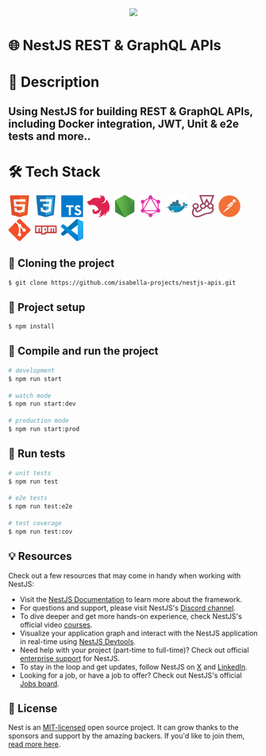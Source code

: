 <div align="center">
    <img src="https://i.imgur.com/YlGrpaq.png" width="800px" height="auto">
</div>

# 🌐 NestJS REST & GraphQL APIs

# 📝 Description

## Using NestJS for building REST & GraphQL APIs, including Docker integration, JWT, Unit & e2e tests and more..

# 🛠 Tech Stack

<div>
    <img src="https://github.com/devicons/devicon/blob/master/icons/html5/html5-original.svg" title="HTML5" alt="HTML5" width="45" height="45"/>&nbsp;
    <img src="https://github.com/devicons/devicon/blob/master/icons/css3/css3-original.svg"  title="CSS3" alt="CSS3" width="45" height="45"/>&nbsp;
    <img src="https://github.com/devicons/devicon/blob/master/icons/typescript/typescript-original.svg"  title="TypeScript" alt="TypeScript" width="45" height="45"/>&nbsp;
    <img src="https://github.com/devicons/devicon/blob/master/icons/nestjs/nestjs-original.svg" title="NestJS" alt="NestJS" width="45" height="45"/>&nbsp;
    <img src="https://github.com/devicons/devicon/blob/master/icons/nodejs/nodejs-original.svg" title="NodeJS" alt="NodeJS" width="45" height="45"/>&nbsp;
    <img src="https://github.com/devicons/devicon/blob/master/icons/graphql/graphql-plain.svg" title="GraphQL" alt="GraphQL" width="45" height="45"/>&nbsp;
    <img src="https://github.com/devicons/devicon/blob/master/icons/docker/docker-original.svg" title="Docker" alt="Docker" width="45" height="45"/>&nbsp;
    <img src="https://github.com/devicons/devicon/blob/master/icons/jest/jest-plain.svg" title="Jest" alt="Jest" width="45" height="45"/>&nbsp;
    <img src="https://github.com/devicons/devicon/blob/master/icons/postman/postman-original.svg" title="Postman" alt="Postman" width="45" height="45"/>&nbsp;
    <img src="https://github.com/devicons/devicon/blob/master/icons/git/git-original.svg" title="Git" alt="Git" width="45" height="45"/>&nbsp;
    <img src="https://github.com/devicons/devicon/blob/master/icons/npm/npm-original-wordmark.svg" title="npm" alt="npm" width="45" height="45"/>&nbsp;
    <img src="https://github.com/devicons/devicon/blob/master/icons/vscode/vscode-original.svg" title="VSCode" alt="VSCode"       width="45" height="45"/>
</div>

## 📌 Cloning the project

```bash
$ git clone https://github.com/isabella-projects/nestjs-apis.git
```

## 🎯 Project setup

```bash
$ npm install
```

## 📐 Compile and run the project

```bash
# development
$ npm run start

# watch mode
$ npm run start:dev

# production mode
$ npm run start:prod
```

## 🧪 Run tests

```bash
# unit tests
$ npm run test

# e2e tests
$ npm run test:e2e

# test coverage
$ npm run test:cov
```

## 💡 Resources

Check out a few resources that may come in handy when working with NestJS:

-   Visit the [NestJS Documentation](https://docs.nestjs.com) to learn more about the framework.
-   For questions and support, please visit NestJS's [Discord channel](https://discord.gg/G7Qnnhy).
-   To dive deeper and get more hands-on experience, check NestJS's official video [courses](https://courses.nestjs.com/).
-   Visualize your application graph and interact with the NestJS application in real-time using [NestJS Devtools](https://devtools.nestjs.com).
-   Need help with your project (part-time to full-time)? Check out official [enterprise support](https://enterprise.nestjs.com) for NestJS.
-   To stay in the loop and get updates, follow NestJS on [X](https://x.com/nestframework) and [LinkedIn](https://linkedin.com/company/nestjs).
-   Looking for a job, or have a job to offer? Check out NestJS's official [Jobs board](https://jobs.nestjs.com).

## 📌 License

Nest is an [MIT-licensed](https://github.com/nestjs/nest/blob/master/LICENSE) open source project. It can grow thanks to the sponsors and support by the amazing backers. If you'd like to join them, [read more here](https://docs.nestjs.com/support).
